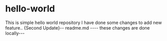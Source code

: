 # hello-world
This is simple hello world repository
I have done some changes to add new feature.. 
{Second Update}-- readme.md
---- these changes are done locally---
